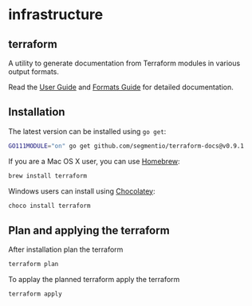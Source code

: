 # infrastructure


## terraform

A utility to generate documentation from Terraform modules in various output formats.

Read the [User Guide](./docs/USER_GUIDE.md) and [Formats Guide](./docs/FORMATS_GUIDE.md) for detailed documentation.

## Installation

The latest version can be installed using `go get`:

``` bash
GO111MODULE="on" go get github.com/segmentio/terraform-docs@v0.9.1
```

If you are a Mac OS X user, you can use [Homebrew](https://brew.sh):

``` bash
brew install terraform
```

Windows users can install using [Chocolatey](https://www.chocolatey.org):

``` bash
choco install terraform
```

## Plan and applying the terraform

After installation plan the terraform 

``` bash
terraform plan 
```

To applay the planned terraform apply the terraform

``` bash
terraform apply
```

